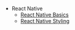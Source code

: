 - React Native
	- [React Native Basics](/ReactNative/ReactNativeBasics)
	- [React Native Styling](/ReactNative/ReactNativeStyles)